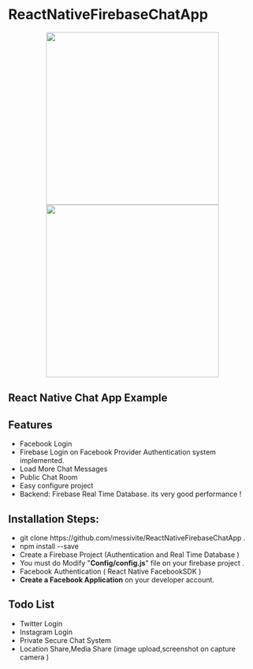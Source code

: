 # ReactNativeFirebaseChatApp
<p align="center">
  <img src="https://i.imgur.com/xnbxqkl.png" width="350"/>
  <img src="https://i.imgur.com/4X4wec8.png" width="350"/>
</p>

<p align="center">
<h2>React Native Chat App Example</h2>

<h2>Features</h2>

<ul>
<li>Facebook Login</li>
<li>Firebase Login on Facebook Provider Authentication system implemented.</li>
<li>Load More Chat Messages </li>
<li>Public Chat Room</li>
<li>Easy configure project </li>
<li>Backend: Firebase Real Time Database. its very good performance ! </li>

</ul>



<h2>Installation Steps:</h2>


<ul>
<li><blackquote>git clone https://github.com/messivite/ReactNativeFirebaseChatApp .</blackquote></li>
<li><blackquote>npm install --save</blackquote></li>

<li>Create a Firebase Project (Authentication and Real Time Database ) </li>
<li>You must do Modify "<strong>Config/config.js</strong>" file on your firebase project .  </li>

<li>Facebook Authentication ( React Native FacebookSDK )  </li>

<li><strong>Create a Facebook Application</strong> on your developer account.</li>
</ul>


<h2>Todo List</h2>

<ul>
<li>Twitter Login</li>
<li>Instagram Login</li>
<li>Private Secure Chat System </li>
<li>Location Share,Media Share (image upload,screenshot on capture camera )
</ul>


</p>
